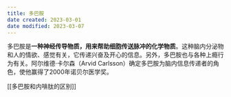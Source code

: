 ```yaml
---
title: 多巴胺
date created: 2023-03-01
date modified: 2023-03-07
---
```


多巴胺是**一种神经传导物质，用来帮助细胞传送脉冲的化学物质**。这种脑内分泌物和人的情欲、感觉有关，它传递兴奋及开心的信息。另外，多巴胺也与各种上瘾行为有关。阿尔维德·卡尔森（Arvid Carlsson）确定多巴胺为脑内信息传递者的角色，使他赢得了2000年诺贝尔医学奖。

[[多巴胺和内啡肽的区别]]
